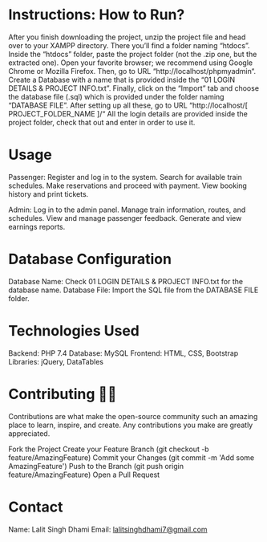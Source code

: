 
# Instructions: How to Run? 
After you finish downloading the project, unzip the project file and head over to your XAMPP directory.
There you’ll find a folder naming “htdocs”.
Inside the “htdocs” folder, paste the project folder (not the .zip one, but the extracted one).
Open your favorite browser; we recommend using Google Chrome or Mozilla Firefox.
Then, go to URL “http://localhost/phpmyadmin“.
Create a Database with a name that is provided inside the “01 LOGIN DETAILS & PROJECT INFO.txt”.
Finally, click on the “Import” tab and choose the database file (.sql) which is provided under the folder naming “DATABASE FILE”.
After setting up all these, go to URL “http://localhost/[ PROJECT_FOLDER_NAME ]/“
All the login details are provided inside the project folder, check that out and enter in order to use it.

# Usage
Passenger:
Register and log in to the system.
Search for available train schedules.
Make reservations and proceed with payment.
View booking history and print tickets.

Admin:
Log in to the admin panel.
Manage train information, routes, and schedules.
View and manage passenger feedback.
Generate and view earnings reports.

# Database Configuration
Database Name: Check 01 LOGIN DETAILS & PROJECT INFO.txt for the database name.
Database File: Import the SQL file from the DATABASE FILE folder.

# Technologies Used
Backend: PHP 7.4
Database: MySQL
Frontend: HTML, CSS, Bootstrap
Libraries: jQuery, DataTables
 
# Contributing 🙏🙏
Contributions are what make the open-source community such an amazing place to learn, inspire, and create. Any contributions you make are greatly appreciated.

Fork the Project
Create your Feature Branch (git checkout -b feature/AmazingFeature)
Commit your Changes (git commit -m 'Add some AmazingFeature')
Push to the Branch (git push origin feature/AmazingFeature)
Open a Pull Request

# Contact
Name: Lalit Singh Dhami 
Email: lalitsinghdhami7@gmail.com
